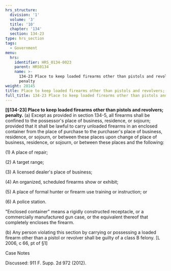 ```yaml
---
hrs_structure:
  division: '1'
  volume: '3'
  title: '10'
  chapter: '134'
  section: 134-23
type: hrs_section
tags:
  - Government
menu:
  hrs:
    identifier: HRS_0134-0023
    parent: HRS0134
    name: >-
      134-23 Place to keep loaded firearms other than pistols and revolvers;
      penalty
weight: 28145
title: Place to keep loaded firearms other than pistols and revolvers; penalty
full_title: 134-23 Place to keep loaded firearms other than pistols and revolvers; penalty
---
```

**[§134-23] Place to keep loaded firearms other than pistols and revolvers; penalty.** (a) Except as provided in section 134-5, all firearms shall be confined to the possessor's place of business, residence, or sojourn; provided that it shall be lawful to carry unloaded firearms in an enclosed container from the place of purchase to the purchaser's place of business, residence, or sojourn, or between these places upon change of place of business, residence, or sojourn, or between these places and the following:

(1) A place of repair;

(2) A target range;

(3) A licensed dealer's place of business;

(4) An organized, scheduled firearms show or exhibit;

(5) A place of formal hunter or firearm use training or instruction; or

(6) A police station.

"Enclosed container" means a rigidly constructed receptacle, or a commercially manufactured gun case, or the equivalent thereof that completely encloses the firearm.

(b) Any person violating this section by carrying or possessing a loaded firearm other than a pistol or revolver shall be guilty of a class B felony. [L 2006, c 66, pt of §1]

Case Notes

Discussed: 911 F. Supp. 2d 972 (2012).